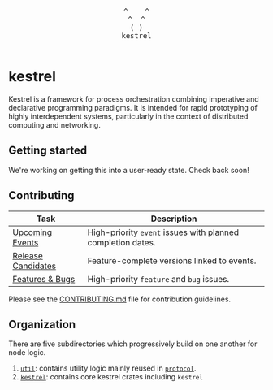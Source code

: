 <div align="center">
  <pre>
^    ^
^  ^
( )
kestrel
  </pre>
</div>

# kestrel

Kestrel is a framework for process orchestration combining imperative and declarative programming paradigms. It is intended for rapid prototyping of highly interdependent systems, particularly in the context of distributed computing and networking.

## Getting started
We're working on getting this into a user-ready state. Check back soon!

## Contributing

| Task | Description |
|------|-------------|
| [Upcoming Events](https://github.com/movementlabsxyz/ffs/issues?q=is%3Aissue%20state%3Aopen%20label%3Apriority%3Ahigh%2Cpriority%3Amedium%20label%3Aevent) | High-priority `event` issues with planned completion dates. |
| [Release Candidates](https://github.com/movementlabsxyz/ffs/issues?q=is%3Aissue%20state%3Aopen%20label%3Arelease-candidate) | Feature-complete versions linked to events. |
| [Features & Bugs](https://github.com/movementlabsxyz/ffs/issues?q=is%3Aissue%20state%3Aopen%20label%3Afeature%2Cbug%20label%3Apriority%3Aurgent%2Cpriority%3Ahigh) | High-priority `feature` and `bug` issues. |

Please see the [CONTRIBUTING.md](CONTRIBUTING.md) file for contribution guidelines.

## Organization
There are five subdirectories which progressively build on one another for node logic.

1. [`util`](./util): contains utility logic mainly reused in [`protocol`](./protocol).
2. [`kestrel`](./kestrel): contains core kestrel crates including `kestrel`
